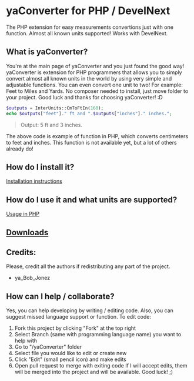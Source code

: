 # yaConverter for PHP / DevelNext
The PHP extension for easy measurements convertions just with one function. Almost all known units supported! Works with DevelNext.

What is yaConverter?
-----
You're at the main page of yaConverter and you just found the good way! yaConverter is extension for PHP programmers that allows you to simply convert almost all known units in the world by using very simple and adjustable functions. You can even convert one unit to two! For example: Feet to Miles and Yards. No composer needed to install, just move folder to your project. Good luck and thanks for choosing yaConverter! :D
```php
$outputs = InterUnits::CmToFtIn(160);
echo $outputs["feet"]." ft and ".$outputs["inches"]." inches.";
```
> Output: 5 ft and 3 inches.

The above code is example of function in PHP, which converts centimeters to feet and inches.
This function is not available yet, but a lot of others already do!

How do I install it?
-----
[Installation instructions](Installation.md)

How do I use it and what units are supported?
-----
[Usage in PHP](Usage.md)

[Downloads](https://github.com/yaBobJonez/yaConverter/releases/tag/php)
---

Credits:
-----
Please, credit all the authors if redistributing any part of the project.
- ya_Bob_Jonez

How can I help / collaborate?
-----
Yes, you can help developing by writing / editing code. Also, you can suggest missed language support or function.
To edit code:
1. Fork this project by clicking "Fork" at the top right
2. Select Branch (same with programming language name) you want to help with
3. Go to "/yaConverter" folder
4. Select file you would like to edit or create new
5. Click "Edit" (small pencil icon) and make edits
6. Open pull request to merge with exiting code
If I will accept edits, them will be merged into the project and will be available.
Good luck! ;)
